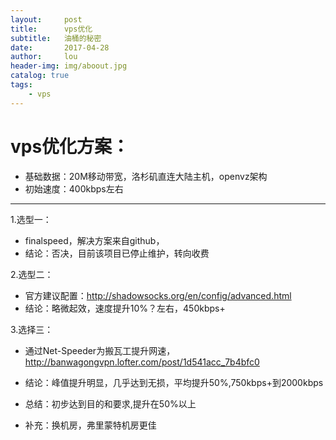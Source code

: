 ```yaml
---
layout:     post
title:      vps优化
subtitle:   油桶的秘密
date:       2017-04-28
author:     lou
header-img: img/aboout.jpg
catalog: true
tags:
    - vps
---
```


# vps优化方案：
* 基础数据：20M移动带宽，洛杉矶直连大陆主机，openvz架构
* 初始速度：400kbps左右
-------------------------
1.选型一：

+ finalspeed，解决方案来自github，
+ 结论：否决，目前该项目已停止维护，转向收费

2.选型二：

+ 官方建议配置：http://shadowsocks.org/en/config/advanced.html
+ 结论：略微起效，速度提升10%？左右，450kbps+

3.选择三：

+ 通过Net-Speeder为搬瓦工提升网速，http://banwagongvpn.lofter.com/post/1d541acc_7b4bfc0
+ 结论：峰值提升明显，几乎达到无损，平均提升50%,750kbps+到2000kbps

+ 总结：初步达到目的和要求,提升在50%以上

+ 补充：换机房，弗里蒙特机房更佳